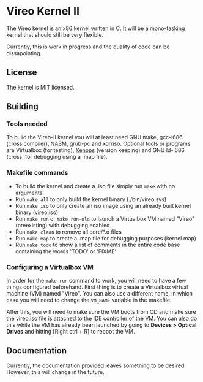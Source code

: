 # Vireo Kernel II

The Vireo kernel is an x86 kernel written in C. It will be a mono-tasking kernel that should still be very flexible.

Currently, this is work in progress and the quality of code can be dissapointing.

## License
The kernel is MIT licensed.

## Building

### Tools needed
To build the Vireo-II kernel you will at least need GNU make, gcc-i686 (cross compiler), NASM, grub-pc and xorriso. Optional tools or programs are Virtualbox (for testing), [Xenops](https://github.com/m44rtn/xenops) (version keeping) and GNU ld-i686 (cross, for debugging using a .map file).

### Makefile commands
- To build the kernel and create a .iso file simply run `make` with no arguments
- Run `make all` to only build the kernel binary (./bin/vireo.sys)
- Run `make iso` to only create an iso image using an already built kernel binary (vireo.iso)
- Run `make run` or `make run-old` to launch a Virtualbox VM named "Vireo" (preexisting) with debugging enabled
- Run `make clean` to remove all core/*.o files
- Run `make map` to create a .map file for debugging purposes (kernel.map)
- Run `make todo` to show a list of comments in the entire code base containing the words 'TODO' or 'FIXME'

### Configuring a Virtualbox VM
In order for the `make run` command to work, you will need to have a few things configured beforehand. First thing is to create a Virtualbox virtual machine (VM) named "Vireo". You can also use a different name, in which case you will need to change the `VM_NAME` variable in the makefile.

After this, you will need to make sure the VM boots from CD and make sure the vireo.iso file is attached to the IDE controller of the VM. You can also do this while the VM has already been launched by going to **Devices > Optical Drives** and hitting [Right ctrl + R] to reboot the VM.

## Documentation
Currently, the documentation provided leaves something to be desired. However, this will change in the future.
